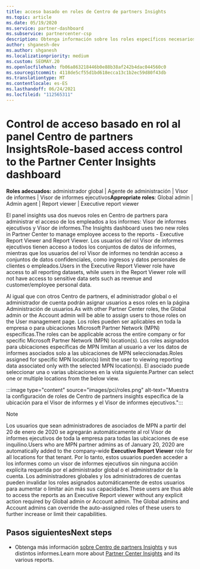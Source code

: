 ```yaml
---
title: acceso basado en roles de Centro de partners Insights
ms.topic: article
ms.date: 05/19/2020
ms.service: partner-dashboard
ms.subservice: partnercenter-csp
description: Obtenga información sobre los roles específicos necesarios para ver Centro de partners Insights. Estos incluyen los roles de Visor de informes ejecutivos y Visor de informes.
author: shganesh-dev
ms.author: shganesh
ms.localizationpriority: medium
ms.custom: SEOMAY.20
ms.openlocfilehash: fb06a863218446b0e88b38af242b4dac044560c0
ms.sourcegitcommit: 4118de5cf55d1bd618ecca13c1b2ec59d80f43db
ms.translationtype: MT
ms.contentlocale: es-ES
ms.lasthandoff: 06/24/2021
ms.locfileid: "112565311"
---
```

# <a name="role-based-access-control-to-the-partner-center-insights-dashboard"></a><span data-ttu-id="e74b2-104">Control de acceso basado en rol al panel Centro de partners Insights</span><span class="sxs-lookup"><span data-stu-id="e74b2-104">Role-based access control to the Partner Center Insights dashboard</span></span>

<span data-ttu-id="e74b2-105">**Roles adecuados:** administrador global | Agente de administración | Visor de informes | Visor de informes ejecutivos</span><span class="sxs-lookup"><span data-stu-id="e74b2-105">**Appropriate roles**: Global admin | Admin agent | Report viewer | Executive report viewer</span></span>

<span data-ttu-id="e74b2-106">El panel insights usa dos nuevos roles en Centro de partners para administrar el acceso de los empleados a los informes: Visor de informes ejecutivos y Visor de informes.</span><span class="sxs-lookup"><span data-stu-id="e74b2-106">The Insights dashboard uses two new roles in Partner Center to manage employee access to the reports - Executive Report Viewer and Report Viewer.</span></span>  <span data-ttu-id="e74b2-107">Los usuarios del rol Visor de informes ejecutivos tienen acceso a todos los conjuntos de datos de informes, mientras que los usuarios del rol Visor de informes no tendrán acceso a conjuntos de datos confidenciales, como ingresos y datos personales de clientes o empleados.</span><span class="sxs-lookup"><span data-stu-id="e74b2-107">Users in the Executive Report Viewer role have access to all reporting datasets, while users in the Report Viewer role will not have access to sensitive data sets such as revenue and customer/employee personal data.</span></span>  

<span data-ttu-id="e74b2-108">Al igual que con otros Centro de partners, el administrador global o el administrador de cuenta podrán asignar usuarios a esos roles en la página Administración de usuarios.</span><span class="sxs-lookup"><span data-stu-id="e74b2-108">As with other Partner Center roles, the Global admin or the Account admin will be able to assign users to those roles on the User management page.</span></span> <span data-ttu-id="e74b2-109">Los roles pueden ser aplicables en toda la empresa o para ubicaciones Microsoft Partner Network (MPN) específicas.</span><span class="sxs-lookup"><span data-stu-id="e74b2-109">The roles can be applicable across the entire company or for specific Microsoft Partner Network (MPN) location(s).</span></span> <span data-ttu-id="e74b2-110">Los roles asignados para ubicaciones específicas de MPN limitan al usuario a ver los datos de informes asociados solo a las ubicaciones de MPN seleccionadas.</span><span class="sxs-lookup"><span data-stu-id="e74b2-110">Roles assigned for specific MPN location(s) limit the user to viewing reporting data associated only with the selected MPN location(s).</span></span> <span data-ttu-id="e74b2-111">El asociado puede seleccionar una o varias ubicaciones en la vista siguiente.</span><span class="sxs-lookup"><span data-stu-id="e74b2-111">Partner can select one or multiple locations from the below view.</span></span>

:::image type="content" source="images/pci/roles.png" alt-text="Muestra la configuración de roles de Centro de partners insights específica de la ubicación para el Visor de informes y el Visor de informes ejecutivos.":::

>[!Note]
> <span data-ttu-id="e74b2-113">Los usuarios que sean administradores de asociados de MPN a partir del 20  de enero de 2020 se agregarán automáticamente al rol Visor de informes ejecutivos de toda la empresa para todas las ubicaciones de ese inquilino.</span><span class="sxs-lookup"><span data-stu-id="e74b2-113">Users who are MPN partner admins as of January 20, 2020 are automatically added to the company-wide **Executive Report Viewer** role for all locations for that tenant.</span></span> <span data-ttu-id="e74b2-114">Por lo tanto, estos usuarios pueden acceder a los informes como un visor de informes ejecutivos sin ninguna acción explícita requerida por el administrador global o el administrador de la cuenta. Los administradores globales y los administradores de cuentas pueden invalidar los roles asignados automáticamente de estos usuarios para aumentar o limitar aún más sus capacidades.</span><span class="sxs-lookup"><span data-stu-id="e74b2-114">These users are thus able to access the reports as an Executive Report viewer without any explicit action required by Global admin or Account admin. The Global admins and Account admins can override the auto-assigned roles of these users to further increase or limit their capabilities.</span></span>

## <a name="next-steps"></a><span data-ttu-id="e74b2-115">Pasos siguientes</span><span class="sxs-lookup"><span data-stu-id="e74b2-115">Next steps</span></span>

- <span data-ttu-id="e74b2-116">Obtenga más información [sobre Centro de partners Insights](partner-center-insights.md) y sus distintos informes.</span><span class="sxs-lookup"><span data-stu-id="e74b2-116">Learn more about [Partner Center Insights](partner-center-insights.md) and its various reports.</span></span>
